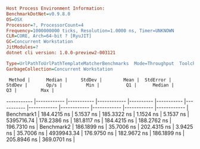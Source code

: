 ```ini

Host Process Environment Information:
BenchmarkDotNet=v0.9.8.0
OS=OSX
Processor=?, ProcessorCount=4
Frequency=1000000000 ticks, Resolution=1.0000 ns, Timer=UNKNOWN
CLR=CORE, Arch=64-bit ? [RyuJIT]
GC=Concurrent Workstation
JitModules=?
dotnet cli version: 1.0.0-preview2-003121

Type=UrlPathToUrlPathTemplateMatcherBenchmarks  Mode=Throughput  Toolchain=Core  
GarbageCollection=Concurrent Workstation  

```
     Method |      Median |     StdDev |        Mean |  StdError |     StdDev |       Op/s |         Min |          Q1 |      Median |          Q3 |         Max |
----------- |------------ |----------- |------------ |---------- |----------- |----------- |------------ |------------ |------------ |------------ |------------ |
 Benchmark1 | 184.4215 ns |  5.1537 ns | 185.3322 ns | 1.1524 ns |  5.1537 ns | 5395716.74 | 178.2386 ns | 181.8117 ns | 184.4215 ns | 188.2762 ns | 196.7310 ns |
 Benchmark2 | 186.1899 ns | 35.7006 ns | 202.4315 ns | 3.9425 ns | 35.7006 ns | 4939943.34 | 176.9750 ns | 182.9672 ns | 186.1899 ns | 205.8946 ns | 369.0701 ns |
